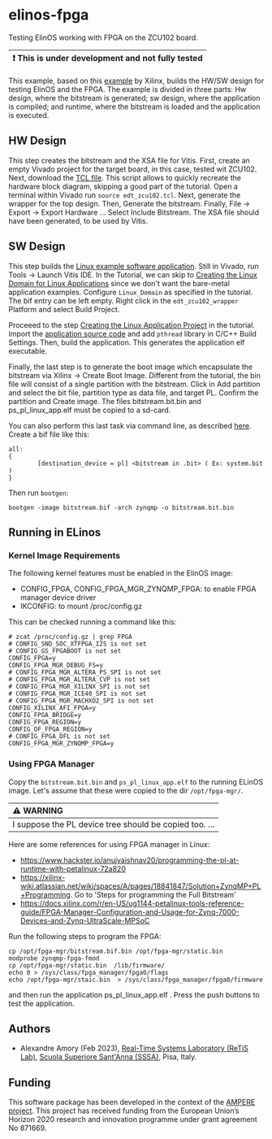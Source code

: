 # elinos-fpga
Testing ElinOS working with FPGA on the ZCU102 board.

| :exclamation:  This is under development and not fully tested   |
|-----------------------------------------------------------------|

This example, based on this [example](https://xilinx.github.io/Embedded-Design-Tutorials/docs/2020.2/build/html/docs/Introduction/ZynqMPSoC-EDT/7-design1-using-gpio-timer-interrupts.html) by Xilinx, builds the HW/SW design for testing ElinOS and the FPGA. The example is divided in three parts: Hw design, where the bitstream is generated; sw design, where the application is compiled; and runtime, where the bitstream is loaded and the application is executed.

## HW Design

This step creates the bitstream and the XSA file for Vitis. First, create an empty Vivado project for the target board, in this case, tested wit ZCU102. Next, download the [TCL file](https://github.com/Xilinx/Embedded-Design-Tutorials/tree/2020.2/docs/Introduction/ZynqMPSoC-EDT/ref_files/design1/edt_zcu102.tcl).
This script allows to quickly recreate the hardware block diagram, skipping a good part of the tutorial. Open a terminal within Vivado run `source edt_zcu102.tcl`. Next, generate the wrapper for the top design. Then, Generate the bitstream. Finally, File -> Export -> Export Hardware ... Select Include Bitstream. The XSA file should have been generated, to be used by Vitis.

## SW Design

This step builds the [Linux example software application](https://github.com/Xilinx/Embedded-Design-Tutorials/blob/2020.2/docs/Introduction/ZynqMPSoC-EDT/ref_files/design1/ps_pl_linux_app.c).
Still in Vivado, run Tools -> Launch Vitis IDE. In the Tutorial, we can skip to [Creating the Linux Domain for Linux Applications](https://xilinx.github.io/Embedded-Design-Tutorials/docs/2020.2/build/html/docs/Introduction/ZynqMPSoC-EDT/7-design1-using-gpio-timer-interrupts.html#creating-the-linux-domain-for-linux-applications) since we don't want the bare-metal application examples. Configure `Linux_Domain` as specified in the tutorial. The bif entry can be left empty. Right click in the `edt_zcu102_wrapper` Platform and select Build Project. 

Proceeed to the step [Creating the Linux Application Project](https://xilinx.github.io/Embedded-Design-Tutorials/docs/2020.2/build/html/docs/Introduction/ZynqMPSoC-EDT/7-design1-using-gpio-timer-interrupts.html#creating-the-linux-application-project) in the tutorial. 
Import the [application source code](https://github.com/Xilinx/Embedded-Design-Tutorials/blob/2020.2/docs/Introduction/ZynqMPSoC-EDT/ref_files/design1/ps_pl_linux_app.c) and add `pthread` library in C/C++ Build Settings. Then, build the application. This generates the application elf executable.

Finally, the last step is to generate the boot image which encapsulate the bitstream via Xilinx -> Create Boot Image. Different from the tutorial, the bin file will consist of a single partition with the bitstream. Click in Add partition and select the bit file, partition type as data file, and target PL.
Confirm the partition and Create image. The files bitstream.bit.bin and ps_pl_linux_app.elf must be copied to a sd-card.

You can also perform this last task via command line, as described [here](https://docs.xilinx.com/r/en-US/ug1144-petalinux-tools-reference-guide/DTG-Settings). Create a bif file like this:

```
all: 
{
        [destination_device = pl] <bitstream in .bit> ( Ex: system.bit ) 
}
```

Then run `bootgen`:

```
bootgen -image bitstream.bif -arch zynqmp -o bitstream.bit.bin
```

## Running in ELinos

### Kernel Image Requirements

The following kernel features must be enabled in the ElinOS image:
 - CONFIG_FPGA, CONFIG_FPGA_MGR_ZYNQMP_FPGA: to enable FPGA manager device driver
 - IKCONFIG: to mount /proc/config.gz


This can be checked running a command like this:
```
# zcat /proc/config.gz | grep FPGA
# CONFIG_SND_SOC_XTFPGA_I2S is not set
# CONFIG_GS_FPGABOOT is not set
CONFIG_FPGA=y
CONFIG_FPGA_MGR_DEBUG_FS=y
# CONFIG_FPGA_MGR_ALTERA_PS_SPI is not set
# CONFIG_FPGA_MGR_ALTERA_CVP is not set
# CONFIG_FPGA_MGR_XILINX_SPI is not set
# CONFIG_FPGA_MGR_ICE40_SPI is not set
# CONFIG_FPGA_MGR_MACHXO2_SPI is not set
CONFIG_XILINX_AFI_FPGA=y
CONFIG_FPGA_BRIDGE=y
CONFIG_FPGA_REGION=y
CONFIG_OF_FPGA_REGION=y
# CONFIG_FPGA_DFL is not set
CONFIG_FPGA_MGR_ZYNQMP_FPGA=y

```

### Using FPGA Manager

Copy the `bitstream.bit.bin` and `ps_pl_linux_app.elf` to the running ELinOS image. Let's assume that these were copied to the dir `/opt/fpga-mgr/`.

| :warning: WARNING                                         |
|:----------------------------------------------------------|
| I suppose the PL device tree should be copied too.  ...   |

Here are some references for using FPGA manager in Linux:
 - https://www.hackster.io/anujvaishnav20/programming-the-pl-at-runtime-with-petalinux-72a820
 - https://xilinx-wiki.atlassian.net/wiki/spaces/A/pages/18841847/Solution+ZynqMP+PL+Programming. Go to 'Steps for programming the Full Bitstream'
 - https://docs.xilinx.com/r/en-US/ug1144-petalinux-tools-reference-guide/FPGA-Manager-Configuration-and-Usage-for-Zynq-7000-Devices-and-Zynq-UltraScale-MPSoC

Run the following steps to program the FPGA:

```
cp /opt/fpga-mgr/bitstream.bif.bin /opt/fpga-mgr/static.bin
modprobe zynqmp-fpga-fmod
cp /opt/fpga-mgr/static.bin  /lib/firmware/
echo 0 > /sys/class/fpga_manager/fpga0/flags
echo /opt/fpga-mgr/staic.bin  > /sys/class/fpga_manager/fpga0/firmware
```

and then run the application ps_pl_linux_app.elf . Press the push buttons to test the application. 

## Authors

 - Alexandre Amory (Feb 2023), [Real-Time Systems Laboratory (ReTiS Lab)](https://retis.santannapisa.it/), [Scuola Superiore Sant'Anna (SSSA)](https://www.santannapisa.it/), Pisa, Italy.

## Funding
 
This software package has been developed in the context of the [AMPERE project](https://ampere-euproject.eu/). This project has received funding from the European Union’s Horizon 2020 research and innovation programme under grant agreement No 871669.
